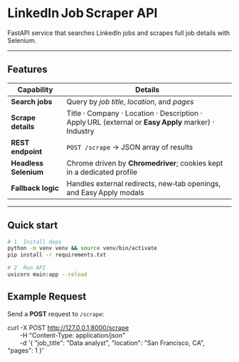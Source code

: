 # LinkedIn Job Scraper API

FastAPI service that searches LinkedIn jobs and scrapes full job details with Selenium.

---

## Features

| Capability | Details |
|------------|---------|
| **Search jobs** | Query by *job title*, *location*, and *pages* |
| **Scrape details** | Title · Company · Location · Description · Apply URL (external or **Easy Apply** marker) · Industry |
| **REST endpoint** | `POST /scrape` → JSON array of results |
| **Headless Selenium** | Chrome driven by **Chromedriver**; cookies kept in a dedicated profile |
| **Fallback logic** | Handles external redirects, new‑tab openings, and Easy Apply modals |

---
## Quick start

```bash
# 1  Install deps
python -m venv venv && source venv/bin/activate
pip install -r requirements.txt

# 2  Run API
uvicorn main:app --reload
```

## Example Request

Send a **POST** request to `/scrape`:

curl -X POST http://127.0.0.1:8000/scrape  
  -H "Content-Type: application/json"  
  -d '{ "job_title": "Data analyst", "location": "San Francisco, CA", "pages": 1 }'
